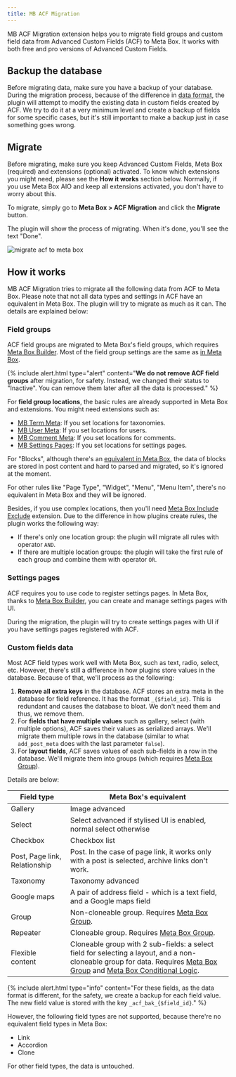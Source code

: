 ```yaml
---
title: MB ACF Migration
---
```


MB ACF Migration extension helps you to migrate field groups and custom field data from Advanced Custom Fields (ACF) to Meta Box. It works with both free and pro versions of Advanced Custom Fields.

## Backup the database

Before migrating data, make sure you have a backup of your database. During the migration process, because of the difference in [data format](https://docs.metabox.io/database/), the plugin will attempt to modify the existing data in custom fields created by ACF. We try to do it at a very minimum level and create a backup of fields for some specific cases, but it's still important to make a backup just in case something goes wrong.

## Migrate

Before migrating, make sure you keep Advanced Custom Fields, Meta Box (required) and extensions (optional) activated. To know which extensions you might need, please see the **How it works** section below. Normally, if you use Meta Box AIO and keep all extensions activated, you don't have to worry about this.

To migrate, simply go to **Meta Box > ACF Migration** and click the **Migrate** button.

The plugin will show the process of migrating. When it's done, you'll see the text "Done".

![migrate acf to meta box](https://i.imgur.com/ixRIrIE.png)

## How it works

MB ACF Migration tries to migrate all the following data from ACF to Meta Box. Please note that not all data types and settings in ACF have an equivalent in Meta Box. The plugin will try to migrate as much as it can. The details are explained below:

### Field groups

ACF field groups are migrated to Meta Box's field groups, which requires [Meta Box Builder](https://metabox.io/plugins/meta-box-builder/). Most of the field group settings are the same as [in Meta Box](https://docs.metabox.io/creating-meta-boxes/).

{% include alert.html type="alert" content="**We do not remove ACF field groups** after migration, for safety. Instead, we changed their status to "Inactive". You can remove them later after all the data is processed." %}

For **field group locations**, the basic rules are already supported in Meta Box and extensions. You might need extensions such as:

- [MB Term Meta](https://metabox.io/plugins/mb-term-meta/): If you set locations for taxonomies.
- [MB User Meta](https://metabox.io/plugins/mb-user-meta/): If you set locations for users.
- [MB Comment Meta](https://metabox.io/plugins/mb-comment-meta/): If you set locations for comments.
- [MB Settings Pages](https://metabox.io/plugins/mb-settings-pages/): If you set locations for settings pages.

For "Blocks", although there's an [equivalent in Meta Box](https://metabox.io/plugins/mb-blocks/), the data of blocks are stored in post content and hard to parsed and migrated, so it's ignored at the moment.

For other rules like "Page Type", "Widget", "Menu", "Menu Item", there's no equivalent in Meta Box and they will be ignored.

Besides, if you use complex locations, then you'll need [Meta Box Include Exclude](https://metabox.io/plugins/meta-box-include-exclude/) extension. Due to the difference in how plugins create rules, the plugin works the following way:

- If there's only one location group: the plugin will migrate all rules with operator `AND`.
- If there are multiple location groups: the plugin will take the first rule of each group and combine them with operator `OR`.

### Settings pages

ACF requires you to use code to register settings pages. In Meta Box, thanks to [Meta Box Builder](https://metabox.io/plugins/meta-box-builder/), you can create and manage settings pages with UI.

During the migration, the plugin will try to create settings pages with UI if you have settings pages registered with ACF.

### Custom fields data

Most ACF field types work well with Meta Box, such as text, radio, select, etc. However, there's still a difference in how plugins store values in the database. Because of that, we'll process as the following:

1. **Remove all extra keys** in the database. ACF stores an extra meta in the database for field reference. It has the format `_{$field_id}`. This is redundant and causes the database to bloat. We don't need them and thus, we remove them.
2. For **fields that have multiple values** such as gallery, select (with multiple options), ACF saves their values as serialized arrays. We'll migrate them multiple rows in the database (similar to what `add_post_meta` does with the last parameter `false`).
3. For **layout fields**, ACF saves values of each sub-fields in a row in the database. We'll migrate them into groups (which requires [Meta Box Group](https://metabox.io/plugins/meta-box-group/)).

Details are below:

Field type | Meta Box's equivalent
--- | ---
Gallery | Image advanced
Select | Select advanced if stylised UI is enabled, normal select otherwise
Checkbox | Checkbox list
Post, Page link, Relationship | Post. In the case of page link, it works only with a post is selected, archive links don't work.
Taxonomy | Taxonomy advanced
Google maps | A pair of address field - which is a text field, and a Google maps field
Group | Non-cloneable group. Requires [Meta Box Group](https://metabox.io/plugins/meta-box-group/).
Repeater | Cloneable group. Requires [Meta Box Group](https://metabox.io/plugins/meta-box-group/).
Flexible content | Cloneable group with 2 sub-fields: a select field for selecting a layout, and a non-cloneable group for data. Requires [Meta Box Group](https://metabox.io/plugins/meta-box-group/) and [Meta Box Conditional Logic](https://metabox.io/plugins/meta-box-conditional-logic/).

{% include alert.html type="info" content="For these fields, as the data format is different, for the safety, we create a backup for each field value. The new field value is stored with the key `_acf_bak_{$field_id}`." %}

However, the following field types are not supported, because there're no equivalent field types in Meta Box:
- Link
- Accordion
- Clone

For other field types, the data is untouched.
